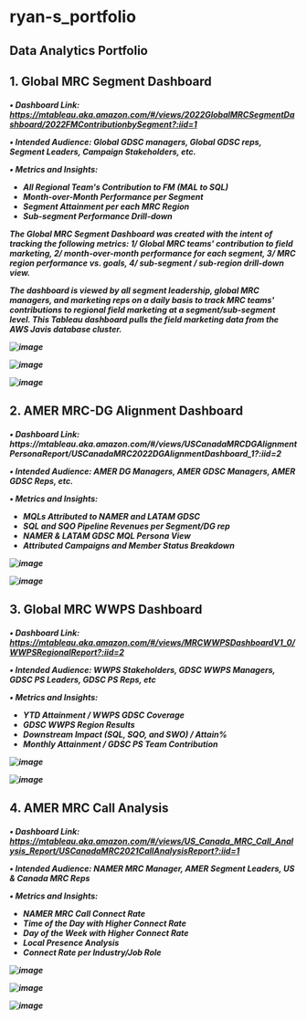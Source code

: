 # ryan-s_portfolio
<H2> Data Analytics Portfolio

<h2 align="left">1. Global MRC Segment Dashboard
  
<h5>

•	Dashboard Link: https://mtableau.aka.amazon.com/#/views/2022GlobalMRCSegmentDashboard/2022FMContributionbySegment?:iid=1

•	Intended Audience: Global GDSC managers, Global GDSC reps, Segment Leaders, Campaign Stakeholders, etc. 

•	Metrics and Insights: 

-	All Regional Team's Contribution to FM (MAL to SQL)
-	Month-over-Month Performance per Segment
-	Segment Attainment per each MRC Region 
-	Sub-segment Performance Drill-down

The Global MRC Segment Dashboard was created with the intent of tracking the following metrics: 1/ Global MRC teams' contribution to field marketing, 2/ month-over-month performance for each segment, 3/ MRC region performance vs. goals, 4/ sub-segment / sub-region drill-down view. 

The dashboard is viewed by all segment leadership, global MRC managers, and marketing reps on a daily basis to track MRC teams' contributions to regional field marketing at a segment/sub-segment level. This Tableau dashboard pulls the field marketing data from the AWS Javis database cluster. 

![image](https://github.com/ryavse11/ryan-s_portfolio/assets/151677676/414007a3-1b10-48c0-9674-7fff7c79499d)

![image](https://github.com/ryavse11/ryan-s_portfolio/assets/151677676/986d8559-dd7a-4f45-8255-0f46038335c4)

![image](https://github.com/ryavse11/ryan-s_portfolio/assets/151677676/03add000-8243-4436-b2a5-f391b2c11962)



<h2 align="left"> 2. AMER MRC-DG Alignment Dashboard 

<h5>
•	Dashboard Link: https://mtableau.aka.amazon.com/#/views/USCanadaMRCDGAlignmentPersonaReport/USCanadaMRC2022DGAlignmentDashboard_1?:iid=2


•	Intended Audience: AMER DG Managers, AMER GDSC Managers, AMER GDSC Reps, etc. 

•	Metrics and Insights: 

- MQLs Attributed to NAMER and LATAM GDSC
-	SQL and SQO Pipeline Revenues per Segment/DG rep 
-	NAMER & LATAM GDSC MQL Persona View
-	Attributed Campaigns and Member Status Breakdown
  
![image](https://github.com/ryavse11/ryan-s_portfolio/assets/151677676/6ed1ca9e-dce5-42eb-9ad0-9c4fdd86f64d)

![image](https://github.com/ryavse11/ryan-s_portfolio/assets/151677676/d8c9c4da-f364-4143-841d-42ddc45201cc)


<h2 align="left"> 3. Global MRC WWPS Dashboard 

<h5>

•	Dashboard Link: https://mtableau.aka.amazon.com/#/views/MRCWWPSDashboardV1_0/WWPSRegionalReport?:iid=2

•	Intended Audience: WWPS Stakeholders, GDSC WWPS Managers, GDSC PS Leaders, GDSC PS Reps, etc

•	Metrics and Insights: 

- YTD Attainment / WWPS GDSC Coverage
-	GDSC WWPS Region Results 
-	Downstream Impact (SQL, SQO, and SWO) / Attain%
-	Monthly Attainment / GDSC PS Team Contribution
  
![image](https://github.com/ryavse11/ryan-s_portfolio/assets/151677676/c5aea0ff-e5d7-4034-9033-7d8f7ae5f58f)

![image](https://github.com/ryavse11/ryan-s_portfolio/assets/151677676/fdae29cf-85e7-4d73-aac5-8aa83436d36f)





<h2 align="left"> 4. AMER MRC Call Analysis

<h5>

•	Dashboard Link: https://mtableau.aka.amazon.com/#/views/US_Canada_MRC_Call_Analysis_Report/USCanadaMRC2021CallAnalysisReport?:iid=1

•	Intended Audience: NAMER MRC Manager, AMER Segment Leaders, US & Canada MRC Reps

•	Metrics and Insights: 

-	NAMER MRC Call Connect Rate
-	Time of the Day with Higher Connect Rate
-	Day of the Week with Higher Connect Rate
-	Local Presence Analysis
-	Connect Rate per Industry/Job Role

![image](https://github.com/ryavse11/ryan-s_portfolio/assets/151677676/b4e772d0-88b3-4303-aa67-cb78adad83cf)

![image](https://github.com/ryavse11/ryan-s_portfolio/assets/151677676/d7b8ed1a-c13f-4cb9-9968-d54b23533752)




![image](https://github.com/ryavse11/ryan-s_portfolio/assets/151677676/a234632e-7cc0-440e-99df-ddc156f1374f)




